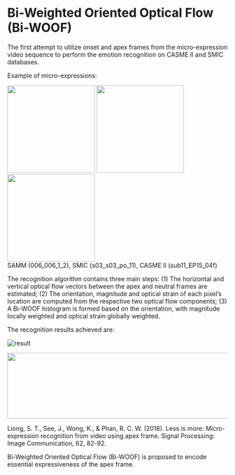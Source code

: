 # Bi-Weighted Oriented Optical Flow (Bi-WOOF)

The first attempt to utilize onset and apex frames from the micro-expression video sequence to perform the emotion recognition on CASME II and SMIC databases. 

Example of micro-expressions:

<img src="https://drive.google.com/uc?export=view&id=1IOj1fh9hSHETGh6VzM7PljoPOj1Z3zWK" data-canonical-src="https://drive.google.com/uc?export=view&id=1IOj1fh9hSHETGh6VzM7PljoPOj1Z3zWK" width="200" height="200"  />  <img src="https://drive.google.com/uc?export=view&id=1PeW7wNzA-plqs7juD43XkSJDeXm9LRXv" data-canonical-src="https://drive.google.com/uc?export=view&id=1PeW7wNzA-plqs7juD43XkSJDeXm9LRXv" width="200" height="200"  />  <img src="https://drive.google.com/uc?export=view&id=1iXtn2dULrD5blNONdFdop8T84Ibqp4yN" data-canonical-src="https://drive.google.com/uc?export=view&id=1iXtn2dULrD5blNONdFdop8T84Ibqp4yN" width="200" height="200"  />  
SAMM (006_006_1_2), SMIC (s03_s03_po_11), CASME II (sub11_EP15_04f)

The recognition algorithm contains three main steps: 
(1) The horizontal and vertical optical flow vectors between the apex and neutral frames are estimated; 
(2) The orientation, magnitude and optical strain of each pixel’s location are computed from the respective two optical flow components; 
(3) A Bi-WOOF histogram is formed based on the orientation, with magnitude locally weighted and optical strain globally weighted.


The recognition results achieved are:

![result](https://drive.google.com/file/d/1orkNPTmFOyblClPQyIWukJ8AbJJYasry/view?usp=sharing)

<img src="https://drive.google.com/file/d/1orkNPTmFOyblClPQyIWukJ8AbJJYasry/view?usp=sharing" width="600" height="150"/>


Liong, S. T., See, J., Wong, K., & Phan, R. C. W. (2018). Less is more: Micro-expression recognition from video using apex frame. Signal Processing: Image Communication, 62, 82-92.

Bi-Weighted Oriented Optical Flow (Bi-WOOF) is proposed to encode essential expressiveness of the apex frame.
